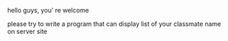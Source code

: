 hello guys, you' re welcome

please try to write a program that can display list of your classmate name on server site
